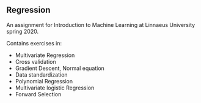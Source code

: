 ## Regression

An assignment for Introduction to Machine Learning at Linnaeus University spring 2020.

Contains exercises in:

* Multivariate Regression
* Cross validation
* Gradient Descent, Normal equation
* Data standardization
* Polynomial Regression
* Multivariate logistic Regression
* Forward Selection

